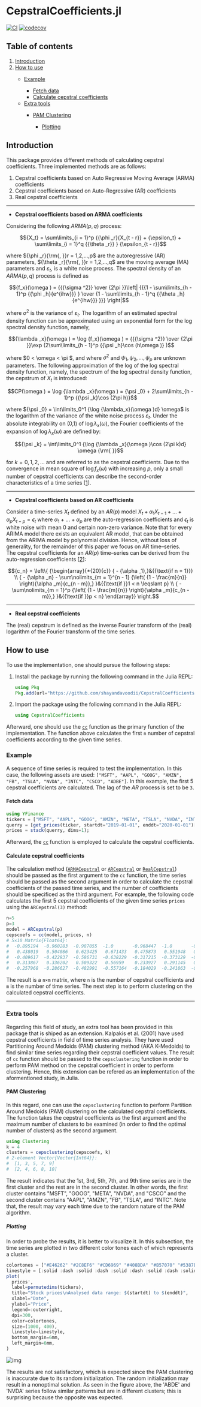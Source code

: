 # CepstralCoefficients.jl

[![CI](https://github.com/shayandavoodii/CepstralCoefficients.jl/actions/workflows/ci.yml/badge.svg)](https://github.com/shayandavoodii/CepstralCoefficients.jl/actions/workflows/ci.yml) [![codecov](https://codecov.io/gh/shayandavoodii/CepstralCoefficients.jl/graph/badge.svg?token=A70LOIP6F9)](https://codecov.io/gh/shayandavoodii/CepstralCoefficients.jl)  

## Table of contents

<div id="top"></div>

<ol>
  <li><a href="#Introduction">Introduction</a></li>
  <li><a href="#How-to-use">How to use</a></li>
  <ul>
    <li><a href="#Example">Example</a></li>
    <ul>
      <li><a href="#Fetch-data">Fetch data</a></li>
      <li><a href="#Calculate-cepstral-coefficients">Calculate cepstral coefficients</a></li>
    </ul>
    <li><a href="#Extra-tools">Extra tools</a></li>
    <ul>
      <li><a href="#PAM-Clustering">PAM Clustering</a></li>
      <ul>
        <li><a href="#Plotting">Plotting</a></li>
      </ul>
    </ul>
  </ul>
</ol>

<!-- Introduction -->
## Introduction

This package provides different methods of calculating cepstral coefficients. Three implemented methods are as follows:

1. Cepstral coefficients based on Auto Regressive Moving Average (ARMA) coefficients
2. Cepstral coefficients based on Auto-Regressive (AR) coefficients
3. Real cepstral coefficients

---

- **Cepstral coefficients based on ARMA coefficients**

Considering the following $ARMA(p, q)$ process:

```math
{X_t} = \sum\limits_{i = 1}^p {{\phi _r}{X_{t - r}} + {\epsilon_t} + \sum\limits_{i = 1}^q {{\theta _r}} } {\epsilon_{t - r}}
```

where ${\phi _r}{\rm{, }}r = 1,2,...,p$ are the autoregressive (AR) parameters, ${\theta _r}{\rm{, }}r = 1,2,...,q$ are the moving average (MA) parameters and ${{\varepsilon _t}}$, is a white noise process. The spectral density of an $ARMA(p, q)$ process is defined as

```math
{f_x}(\omega ) = {{{\sigma ^2}} \over {2\pi }}\left| {{{1 - \sum\limits_{h - 1}^p {{\phi _h}{e^{ihw}}} } \over {1 - \sum\limits_{h - 1}^q {{\theta _h}{e^{ihw}}} }}} \right|
```

where ${{\sigma ^2}}$ is the variance of ${{\varepsilon _t}}$. The logarithm of an estimated spectral density function can be approximated using an exponential form for the log spectral density function, namely,

```math
{\lambda _x}(\omega ) = \log {f_x}(\omega ) = {{{\sigma ^2}} \over {2\pi }}\exp (2\sum\limits_{h - 1}^p {{\psi _h}\cos (h\omega )} )
```

where $0 < \omega  < \pi $, and where ${\sigma ^2}$ and ${\psi _1},{\psi _2},...,{\psi _p}$ are unknown parameters. The following approximation of the log of the log spectral density function, namely, the spectrum of the log spectral density function, the cepstrum of ${X_t}$ is introduced:

```math
CP(\omega ) = \log {\lambda _x}(\omega ) = {\psi _0} + 2\sum\limits_{h - 1}^p {{\psi _k}\cos (2\pi h)}
```

where ${\psi _0} = \int\limits_0^1 {\log {\lambda_x}(\omega )d} \omega$ is the logarithm of the variance of the white noise process ${{\varepsilon _t}}$. Under the absolute integrability on (0,1) of $\log {\lambda _x}(\omega )$, the Fourier coefficients of the expansion of $\log {\lambda _x}(\omega )$ are defined by:

```math
{\psi _k} = \int\limits_0^1 {\log {\lambda _x}(\omega )\cos (2\pi k)d} \omega {\rm{    }}
```

for $k = 0,1,2,...$ and are referred to as the cepstral coefficients. Due to the convergence in mean square of $\log {f_x}(\omega )$ with increasing $p$, only a small number of cepstral coefficients can describe the second-order characteristics of a time series [[1](https://doi.org/10.1016/j.eswa.2020.113705)].

---

- **Cepstral coefficients based on AR coefficients**

Consider a time–series $X_t$ defined by an $AR(p)$ model $X_t+\alpha_1X_{t-1}+\dots+\alpha_pX_{t-p}=\epsilon_t$ where $\alpha_1+\dots+\alpha_p$ are the auto-regression coefficients and $\epsilon_t$ is white noise with mean $0$ and certain non-zero variance. Note that for every ARIMA model there exists an equivalent AR model, that can be obtained from the ARIMA model by polynomial division. Hence, without loss of generality, for the remainder of this paper we focus on AR time–series.  
The cepstral coefficients for an $AR(p)$ time–series can be derived from the auto-regression coefficients [[2](https://doi.org/10.1109/ICDM.2001.989529)]:

```math
{c_n} = \left\{ {\begin{array}{*{20}{c}}
  { - {\alpha _1},}&{{\text{if n = 1}}} \\ 
  { - {\alpha _n} - \sum\nolimits_{m = 1}^{n - 1} {\left( {1 - \frac{m}{n}} \right){\alpha _m}{c_{n - m}},} }&{{\text{if }}1 < n \leqslant p} \\ 
  { - \sum\nolimits_{m = 1}^p {\left( {1 - \frac{m}{n}} \right){\alpha _m}{c_{n - m}},} }&{{\text{if }}p < n} 
\end{array}} \right.
```

---

- **Real cepstral coefficients**

The (real) cepstrum is defined as the inverse Fourier transform of the (real) logarithm of the Fourier transform of the time series.

<!-- How to use -->
## How to use

To use the implementation, one should pursue the following steps:

1. Install the package by running the following command in the Julia REPL:  

    ```julia
    using Pkg
    Pkg.add(url="https://github.com/shayandavoodii/CepstralCoefficients.jl.git")
    ```

2. Import the package using the following command in the Julia REPL:

    ```julia
    using CepstralCoefficients
    ```

Afterward, one should use the [`cc`](https://github.com/shayandavoodii/CepstralCoefficients.jl/blob/main/src/CepstralCoefficients.jl#L15-L96) function as the primary function of the implementation. The function above calculates the first `n` number of cepstral coefficients according to the given time series.

<!-- Example -->
### Example

A sequence of time series is required to test the implementation. In this case, the following assets are used: `["MSFT", "AAPL", "GOOG", "AMZN", "FB", "TSLA", "NVDA", "INTC", "CSCO", "ADBE"]`. In this example, the first 5 cepstral coefficients are calculated. The lag of the $AR$ process is set to be `3`.

<!-- Fetch data -->
#### Fetch data

```julia
using YFinance
tickers = ["MSFT", "AAPL", "GOOG", "AMZN", "META", "TSLA", "NVDA", "INTC", "CSCO", "ADBE"]
querry = [get_prices(ticker, startdt="2019-01-01", enddt="2020-01-01")["adjclose"] for ticker in tickers]
prices = stack(querry, dims=1);
```

Afterward, the [`cc`](https://github.com/shayandavoodii/CepstralCoefficients.jl/blob/main/src/CepstralCoefficients.jl#L15-L96) function is employed to calculate the cepstral coefficients.

<!-- Calculate cepstral coefficients -->
#### Calculate cepstral coefficients

The calculation method ([`ARMACepstral`](https://github.com/shayandavoodii/CepstralCoefficients.jl/blob/main/src/cepstral.jl#L9-L12) or [`ARCepstral`](https://github.com/shayandavoodii/CepstralCoefficients.jl/blob/main/src/cepstral.jl#L3-L5) or [`RealCepstral`](https://github.com/shayandavoodii/CepstralCoefficients.jl/blob/main/src/cepstral.jl#L7)) should be passed as the first argument to the `cc` function, the time series should be passed as the second argument in order to calculate the cepstral coefficients of the passed time series, and the number of coefficients should be specificed as the third argument. For example, the following code calculates the first 5 cepstral coefficients of the given time series `prices` using the `ARCepstral(3)` method:

```julia
n=5
p=3
model = ARCepstral(p)
cepscoefs = cc(model, prices, n)
# 5×10 Matrix{Float64}:
#  -0.895194  -0.960283  -0.987055  -1.0       -0.968447  -1.0       -0.992712  -1.0       -1.0       -0.964975
#   0.438019   0.504086   0.623425   0.671433   0.475873   0.551948   0.563323   0.556987   0.577228   0.553053
#  -0.409617  -0.422937  -0.586731  -0.638229  -0.317215  -0.373129  -0.468687  -0.368036  -0.464358  -0.48796
#   0.313867   0.336202   0.509322   0.56959    0.233927   0.291145   0.386832   0.286327   0.384007   0.402437
#  -0.257968  -0.286627  -0.482991  -0.557164  -0.184029  -0.241863  -0.3434    -0.236681  -0.341143  -0.359296
```

The result is a `n×m` matrix, where `n` is the number of cepstral coefficients and `m` is the number of time series. The next step is to perform clustering on the calculated cepstral coefficients.

---

<!-- Extra tools -->
### Extra tools

Regarding this field of study, an extra tool has been provided in this package that is shiped as an extension. Kalpakis et al. (2001) have used cepstral coefficients in field of time series analysis. They have used Partitioning Around Medoids (PAM) clustering method (AKA K-Medoids) to find similar time series regarding their cepstral coefficient values. The result of `cc` function should be passed to the `cepsclustering` function in order to perform PAM method on the cepstral coefficient in order to perform clustering. Hence, this extension can be refered as an implementation of the aformentioned study, in Julia.

<!-- PAM Clustering -->
#### PAM Clustering

In this regard, one can use the `cepsclustering` function to perform Partition Around Medoids (PAM) clustering on the calculated cepstral coefficients. The function takes the cepstral coefficients as the first argument and the maximum number of clusters to be examined (in order to find the optimal number of clusters) as the second argument.

```julia
using Clustering
k = 4
clusters = cepsclustering(cepscoefs, k)
# 2-element Vector{Vector{Int64}}:
#  [1, 3, 5, 7, 9]
#  [2, 4, 6, 8, 10]
```

The result indicates that the 1st, 3rd, 5th, 7th, and 9th time series are in the first cluster and the rest are in the second cluster. In other words, the first cluster contains "MSFT", "GOOG", "META", "NVDA", and "CSCO" and the second cluster contains "AAPL", "AMZN", "FB", "TSLA", and "INTC". Note that, the result may vary each time due to the random nature of the PAM algorithm.

<!-- Plotting -->
##### Plotting

In order to probe the results, it is better to visualize it. In this subsection, the time series are plotted in two different color tones each of which represents a cluster.

```julia
colortones = ["#E46262" "#2C8EF6" "#CD6969" "#408BDA" "#B57070" "#5387BF" "#9E7777" "#6784A3" "#877E7E" "#7A8188"]
linestyle = [:solid :dash :solid :dash :solid :dash :solid :dash :solid :dash]
plot(
  prices',
  label=permutedims(tickers),
  title="Stock prices\nAnalysed data range: $(startdt) to $(enddt)",
  xlabel="Date",
  ylabel="Price",
  legend=:outerright,
  dpi=300,
  color=colortones,
  size=(1000, 400),
  linestyle=linestyle,
  bottom_margin=6mm,
  left_margin=6mm,
)
```

![img](https://github.com/shayandavoodii/CepstralCoefficients.jl/blob/main/assets/StockPrices.png)

The results are not satisfactory, which is expected since the PAM clustering is inaccurate due to its random initialization. The random initialization may result in a nonoptimal solution. As seen in the figure above, the 'ABDE' and 'NVDA' series follow similar patterns but are in different clusters; this is surprising because the opposite was expected.

